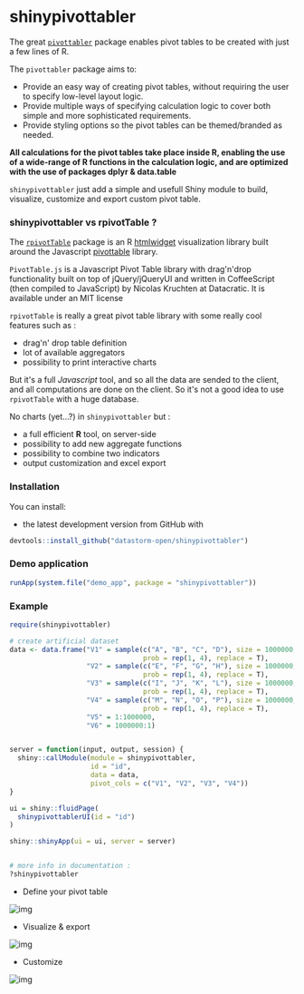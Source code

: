 # shinypivottabler

The great [``pivottabler``](http://www.pivottabler.org.uk/index.html) package enables pivot tables to be created with just a few lines of R.

The `pivottabler` package aims to:

-   Provide an easy way of creating pivot tables, without requiring the user to specify low-level layout logic.
-   Provide multiple ways of specifying calculation logic to cover both simple and more sophisticated requirements.
-   Provide styling options so the pivot tables can be themed/branded as needed.

**All calculations for the pivot tables take place inside R, enabling the use of a wide-range of R functions in the calculation logic, and are optimized with the use of packages dplyr & data.table**

`shinypivottabler` just add a simple and usefull Shiny module to build, visualize, customize and export custom pivot table.

### shinypivottabler vs rpivotTable ?


The [``rpivotTable``](https://github.com/smartinsightsfromdata/rpivotTable) package is an R [htmlwidget](http://htmlwidgets.org)  visualization library built around the Javascript [pivottable](http://nicolas.kruchten.com/pivottable/examples/)  library.

``PivotTable.js`` is a Javascript Pivot Table library with drag'n'drop functionality built on top of jQuery/jQueryUI and  written in CoffeeScript  (then compiled to JavaScript) by Nicolas Kruchten at Datacratic. It is available under an MIT license

``rpivotTable`` is really a great pivot table library with some really cool features such as : 

- drag'n' drop table definition
- lot of available aggregators
- possibility to print interactive charts

But it's a full *Javascript* tool, and so all the data are sended to the client, and all computations are done on the client. So it's not a good idea to use ``rpivotTable`` with a huge database.

No charts (yet...?) in `shinypivottabler` but : 

- a full efficient **R** tool, on server-side
- possibility to add new aggregate functions
- possibility to combine two indicators
- output customization and excel export

### Installation

You can install:

-   the latest development version from GitHub with

``` r
devtools::install_github("datastorm-open/shinypivottabler")
```

### Demo application

``` r
runApp(system.file("demo_app", package = "shinypivottabler"))
```

### Example

``` r
require(shinypivottabler)

# create artificial dataset
data <- data.frame("V1" = sample(c("A", "B", "C", "D"), size = 1000000,
                                 prob = rep(1, 4), replace = T),
                   "V2" = sample(c("E", "F", "G", "H"), size = 1000000,
                                 prob = rep(1, 4), replace = T),
                   "V3" = sample(c("I", "J", "K", "L"), size = 1000000,
                                 prob = rep(1, 4), replace = T),
                   "V4" = sample(c("M", "N", "O", "P"), size = 1000000,
                                 prob = rep(1, 4), replace = T),
                   "V5" = 1:1000000,
                   "V6" = 1000000:1)


server = function(input, output, session) {
  shiny::callModule(module = shinypivottabler,
                    id = "id",
                    data = data,
                    pivot_cols = c("V1", "V2", "V3", "V4"))
}

ui = shiny::fluidPage(
  shinypivottablerUI(id = "id")
)

shiny::shinyApp(ui = ui, server = server)


# more info in documentation : 
?shinypivottabler
```

- Define your pivot table

![img](figures/init_module.PNG)

- Visualize & export

![img](figures/view_table.PNG)

- Customize

![img](figures/theme.PNG)
